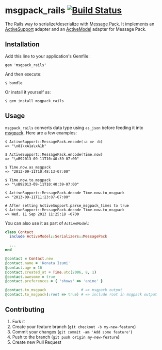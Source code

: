 # msgpack_rails [![Build Status](https://travis-ci.org/jingweno/msgpack_rails.png?branch=master)](https://travis-ci.org/jingweno/msgpack_rails)

The Rails way to serialize/deserialize with [Message Pack](http://msgpack.org).
It implements an [ActiveSupport](http://rubygems.org/gems/activesupport) adapter and an [ActiveModel](http://rubygems.org/gems/activemodel) adapter for Message Pack.

## Installation

Add this line to your application's Gemfile:

    gem 'msgpack_rails'

And then execute:

    $ bundle

Or install it yourself as:

    $ gem install msgpack_rails

## Usage

`msgpack_rails` converts data type using `as_json` before feeding it into [msgpack](http://rubygems.org/gems/msgpack).
Here are a few examples:

    $ ActiveSupport::MessagePack.encode(:a => :b)
    => "\x81\xA1a\xA1b"

    $ ActiveSupport::MessagePack.encode(Time.now)
    => "\xB92013-09-11T10:40:39-07:00"

    $ Time.now.as_msgpack
    => "2013-09-11T10:48:13-07:00"

    $ Time.now.to_msgpack
    => "\xB92013-09-11T10:40:39-07:00"

    $ ActiveSupport::MessagePack.decode Time.now.to_msgpack
    => "2013-09-11T11:23:07-07:00"

    # After setting ActiveSupport.parse_msgpack_times to true
    $ ActiveSupport::MessagePack.decode Time.now.to_msgpack
    => Wed, 11 Sep 2013 11:25:18 -0700

You can also use it as part of `ActiveModel`:

```ruby
class Contact
  include ActiveModel::Serializers::MessagePack

  ...
end

@contact = Contact.new
@contact.name = 'Konata Izumi'
@contact.age = 16
@contact.created_at = Time.utc(2006, 8, 1)
@contact.awesome = true
@contact.preferences = { 'shows' => 'anime' }

@contact.to_msgpack                # => msgpack output
@contact.to_msgpack(:root => true) # => include root in msgpack output
```


## Contributing

1. Fork it
2. Create your feature branch (`git checkout -b my-new-feature`)
3. Commit your changes (`git commit -am 'Add some feature'`)
4. Push to the branch (`git push origin my-new-feature`)
5. Create new Pull Request

